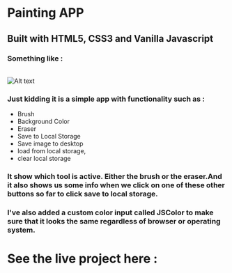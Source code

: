 # Painting APP

## Built with HTML5, CSS3 and Vanilla Javascript

### Something like :

<br>![Alt text](https://media.giphy.com/media/d83JuRsfcBMs1vYDvk/giphy.gif)

### Just kidding it is a simple app with functionality such as :

- Brush
- Background Color
- Eraser
- Save to Local Storage
- Save image to desktop
- load from local storage,
- clear local storage

### It show which tool is active. Either the brush or the eraser.And it also shows us some info when we click on one of these other buttons so far to click save to local storage.

### I've also added a custom color input called JSColor to make sure that it looks the same regardless of browser or operating system.

# See the live project here :
